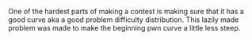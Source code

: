 One of the hardest parts of making a contest is making sure that it has a good curve aka a good problem difficulty distribution. This lazily made problem was made to make the beginning pwn curve a little less steep.
